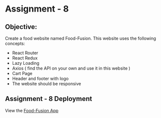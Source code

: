 # Assignment - 8

## Objective: 
Create a food website named Food-Fusion. This website uses the following concepts:
- React Router
- React Redux
- Lazy Loading
- Axios ( find the API on your own and use it in this website )
- Cart Page
- Header and footer with logo
- The website should be responsive

## Assignment - 8 Deployment
View the [Food-Fusion App](https://tutedude-food-fusion-app-assignment-8.netlify.app/)